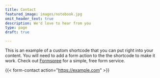 ```yaml
---
title: Contact
featured_image: images/notebook.jpg
omit_header_text: true
description: We'd love to hear from you
type: page
draft: true

---
```

This is an example of a custom shortcode that you can put right into your content. You will need to add a form action to the the shortcode to make it work. Check out [Formspree](https://formspree.io/) for a simple, free form service. 

{{< form-contact action="https://example.com"  >}}